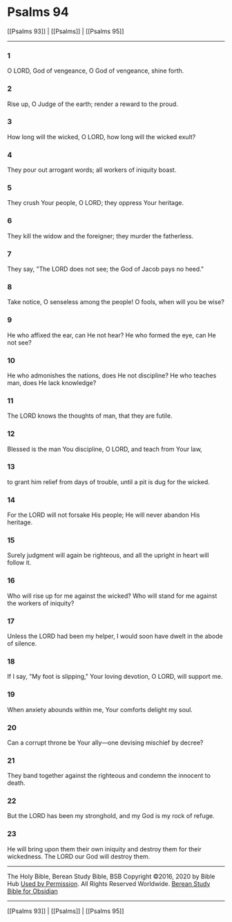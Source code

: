 # Psalms 94

[[Psalms 93]] | [[Psalms]] | [[Psalms 95]]

---

### 1
O LORD, God of vengeance, O God of vengeance, shine forth.

### 2
Rise up, O Judge of the earth; render a reward to the proud.

### 3
How long will the wicked, O LORD, how long will the wicked exult?

### 4
They pour out arrogant words; all workers of iniquity boast.

### 5
They crush Your people, O LORD; they oppress Your heritage.

### 6
They kill the widow and the foreigner; they murder the fatherless.

### 7
They say, "The LORD does not see; the God of Jacob pays no heed."

### 8
Take notice, O senseless among the people! O fools, when will you be wise?

### 9
He who affixed the ear, can He not hear? He who formed the eye, can He not see?

### 10
He who admonishes the nations, does He not discipline? He who teaches man, does He lack knowledge?

### 11
The LORD knows the thoughts of man, that they are futile.

### 12
Blessed is the man You discipline, O LORD, and teach from Your law,

### 13
to grant him relief from days of trouble, until a pit is dug for the wicked.

### 14
For the LORD will not forsake His people; He will never abandon His heritage.

### 15
Surely judgment will again be righteous, and all the upright in heart will follow it.

### 16
Who will rise up for me against the wicked? Who will stand for me against the workers of iniquity?

### 17
Unless the LORD had been my helper, I would soon have dwelt in the abode of silence.

### 18
If I say, "My foot is slipping," Your loving devotion, O LORD, will support me.

### 19
When anxiety abounds within me, Your comforts delight my soul.

### 20
Can a corrupt throne be Your ally—one devising mischief by decree?

### 21
They band together against the righteous and condemn the innocent to death.

### 22
But the LORD has been my stronghold, and my God is my rock of refuge.

### 23
He will bring upon them their own iniquity and destroy them for their wickedness. The LORD our God will destroy them.

---

The Holy Bible, Berean Study Bible, BSB
Copyright ©2016, 2020 by Bible Hub
[Used by Permission](https://berean.bible/terms.htm). All Rights Reserved Worldwide.
[Berean Study Bible for Obsidian](https://github.com/gapmiss/berean-study-bible-for-obsidian)

---

[[Psalms 93]] | [[Psalms]] | [[Psalms 95]]

